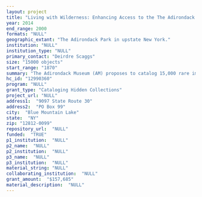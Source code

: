 ```yaml
--- 
layout: project 
title: "Living with Wilderness: Enhancing Access to the The Adirondack Museum Historic Photograph Collection"
year: 2014
end_range: 2000
formats: "NULL"
geographic_extant: "The Adirondack Park in upstate New York."
institution: "NULL"
institution_type: "NULL"
primary_contact: "Deirdre Scaggs"
size: "15000 objects"
start_range: "1870"
summary: "The Adirondack Museum (AM) proposes to catalog 15,000 rare images documenting the history of human interaction with the Adirondack environment, providing online access to scholars throughout the world. Making the images visible is a high priority given growing interest in our collective need to sustain economically viable communities while simultaneously preserving large areas of natural, undeveloped landscape. This project will be the first time the AM will proactively select images for targeted cataloging based on their relevance to researchers in a variety of academic disciplines including environmental history; forest history; geography; the history of outdoor recreation and tourism; art and architectural history; and gender studies."
hc_id: "12990360"
program: "NULL"
grant_type: "Cataloging Hidden Collections"
project_url: "NULL"
address1:  "9097 State Route 30"
address2:  "PO Box 99"
city:  "Blue Mountain Lake"
state:  "NY"
zip: "12812-0099"
repository_url:  "NULL"
funded:  "TRUE"
p1_institution:  "NULL"
p2_name:  "NULL"
p2_institution:  "NULL"
p3_name:  "NULL"
p3_institution:  "NULL"
material_string: "NULL"
collaborating_institution:  "NULL"
grant_amount:  "$157,685"
material_description:  "NULL"
---
```

